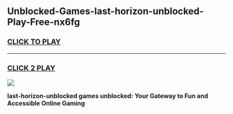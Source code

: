 
## Unblocked-Games-last-horizon-unblocked-Play-Free-nx6fg
<h3>
<a href="https://premium76.site?title=last-horizon-unblocked&ref=18A1">CLICK TO PLAY</a></h3>
<hr>

<h3>
<a href="https://premium76.site?title=last-horizon-unblocked&ref=18A1">CLICK 2 PLAY</a>
  
</h3>

<a href="https://premium76.site?title=last-horizon-unblocked&ref=18A1"><img src="https://clearcache.store/games.png"></a>


**last-horizon-unblocked games unblocked: Your Gateway to Fun and Accessible Online Gaming**
